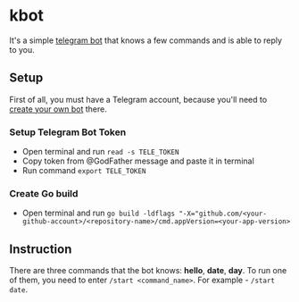 # kbot
It's a simple [telegram bot](https://t.me/maaak7_bot) that knows a few commands and is able to reply to you.

## Setup
First of all, you must have a Telegram account, because you'll need to [create your own bot](https://core.telegram.org/bots/tutorial) there.

### Setup Telegram Bot Token
- Open terminal and run `read -s TELE_TOKEN`
- Copy token from @GodFather message and paste it in terminal
- Run command `export TELE_TOKEN`

### Create Go build
- Open terminal and run `go build -ldflags "-X="github.com/<your-github-account>/<repository-name>/cmd.appVersion=<your-app-version>`

## Instruction
There are three commands that the bot knows: **hello**, **date**, **day**. To run one of them, you need to enter `/start <command_name>`. For example - `/start date`.
